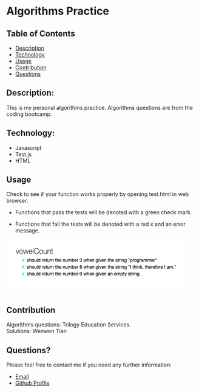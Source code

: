# Algorithms Practice

## Table of Contents

- [Description](#description)
- [Technology](#Technology)
- [Usage](#usage)
- [Contribution](#contribution)
- [Questions](#questions)

## Description:

This is my personal algorithms practice. Algorithms questions are from the coding bootcamp.

## Technology:

- Javascript
- Test.js
- HTML

## Usage

Check to see if your function works properly by opening test.html in web browser.

- Functions that pass the tests will be denoted with a green check mark.

- Functions that fail the tests will be denoted with a red x and an error message.

![Screenshot](./AG.png)

## Contribution

Algorithms questions: Trilogy Education Services. </br>
Solutions: Wenwen Tian

## Questions?

Please feel free to contact me if you need any further information:

- [Email](mailto:wwtian9@gmail.com)
- [Github Profile](https://github.com/joce1ynn)
